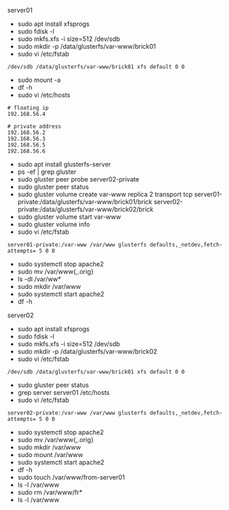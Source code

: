 server01
- sudo apt install xfsprogs
- sudo fdisk -l
- sudo mkfs.xfs -i size=512 /dev/sdb
- sudo mkdir -p /data/glusterfs/var-www/brick01
- sudo vi /etc/fstab
```
/dev/sdb /data/glusterfs/var-www/brick01 xfs default 0 0
```
- sudo mount -a
- df -h
- sudo vi /etc/hosts
```
# floating ip
192.168.56.4

# private address
192.168.56.2
192.168.56.3
192.168.56.5
192.168.56.6
```
- sudo apt install glusterfs-server
- ps -ef | grep gluster
- sudo gluster peer probe server02-private
- sudo gluster peer status
- sudo gluster volume create var-www replica 2 transport tcp server01-private:/data/glusterfs/var-www/brick01/brick server02-private:/data/glusterfs/var-www/brick02/brick 
- sudo gluster volume start var-www
- sudo gluster volume info
- sudo vi /etc/fstab
```
server01-private:/var-www /var/www glusterfs defaults,_netdev,fetch-attempts= 5 0 0
```
- sudo systemctl stop apache2
- sudo mv /var/www{,.orig}
- ls -dl /var/ww*
- sudo mkdir /var/www
- sudo systemctl start apache2
- df -h









server02
- sudo apt install xfsprogs
- sudo fdisk -l
- sudo mkfs.xfs -i size=512 /dev/sdb
- sudo mkdir -p /data/glusterfs/var-www/brick02
- sudo vi /etc/fstab
```
/dev/sdb /data/glusterfs/var-www/brick01 xfs default 0 0
```
- sudo gluster peer status
- grep server server01 /etc/hosts
- sudo vi /etc/fstab
```
server02-private:/var-www /var/www glusterfs defaults,_netdev,fetch-attempts= 5 0 0
```
- sudo systemctl stop apache2
- sudo mv /var/www{,.orig}
- sudo mkdir /var/www
- sudo mount /var/www
- sudo systemctl start apache2
- df -h
- sudo touch /var/www/from-server01
- ls -l /var/www
- sudo rm /var/www/fr*
- ls -l /var/www